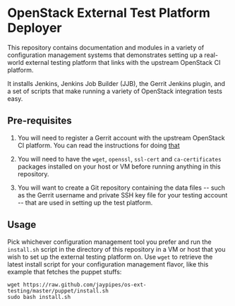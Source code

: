 # OpenStack External Test Platform Deployer

This repository contains documentation and modules in a variety
of configuration management systems that demonstrates setting up
a real-world external testing platform that links with the upstream
OpenStack CI platform.

It installs Jenkins, Jenkins Job Builder (JJB), the Gerrit
Jenkins plugin, and a set of scripts that make running a variety
of OpenStack integration tests easy.

## Pre-requisites

1) You will need to register a Gerrit account with the upstream OpenStack
CI platform. You can read the instructions for doing
[that](http://ci.openstack.org/third_party.html#requesting-a-service-account)

2) You will need to have the `wget`, `openssl`, `ssl-cert` and `ca-certificates`
packages installed on your host or VM before running anything in this
repository.

3) You will want to create a Git repository containing the data files -- such as the
Gerrit username and private SSH key file for your testing account -- that are used
in setting up the test platform.

## Usage

Pick whichever configuration management tool you prefer and run the `install.sh`
script in the directory of this repository in a VM or host that you wish to
set up the external testing platform on. Use `wget` to retrieve the latest install
script for your configuration management flavor, like this example that fetches
the puppet stuffs:

```
wget https://raw.github.com/jaypipes/os-ext-testing/master/puppet/install.sh
sudo bash install.sh
```
